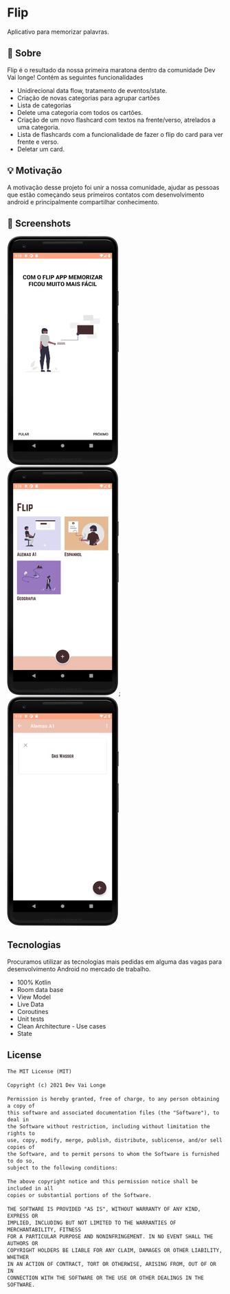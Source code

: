# Flip
Aplicativo para memorizar palavras.

## :scroll: Sobre
Flip é o resultado da nossa primeira maratona dentro da comunidade Dev Vai longe!
Contém as seguintes funcionalidades
* Unidirecional data flow, tratamento de eventos/state.
* Criação de novas categorias para agrupar cartões
* Lista de categorias
* Delete uma categoria com todos os cartões.
* Criação de um novo flashcard com textos na frente/verso, atrelados a uma categoria.
* Lista de flashcards com a funcionalidade de fazer o flip do card para ver frente e verso.
* Deletar um card.

## :bulb: Motivação
<!--- Optionally point readers to interesting parts of your submission. -->
<!--- What are you especially proud of? -->
A motivação desse projeto foi unir a nossa comunidade, ajudar as pessoas que estão começando seus primeiros contatos com desenvolvimento android e principalmente compartilhar conhecimento.

## :camera_flash: Screenshots
<!-- You can add more screenshots here if you like -->
<img src="/results/screenshot_1.png" width="260">&emsp;<img src="/results/screenshot_2.png" width="260">;<img src="/results/screenshot_3.png" width="260">

## Tecnologias
Procuramos utilizar as tecnologias mais pedidas em alguma das vagas para desenvolvimento Android no mercado de trabalho.
* 100% Kotlin
* Room data base
* View Model
* Live Data
* Coroutines
* Unit tests
* Clean Architecture - Use cases
* State

## License
```
The MIT License (MIT)

Copyright (c) 2021 Dev Vai Longe

Permission is hereby granted, free of charge, to any person obtaining a copy of
this software and associated documentation files (the "Software"), to deal in
the Software without restriction, including without limitation the rights to
use, copy, modify, merge, publish, distribute, sublicense, and/or sell copies of
the Software, and to permit persons to whom the Software is furnished to do so,
subject to the following conditions:

The above copyright notice and this permission notice shall be included in all
copies or substantial portions of the Software.

THE SOFTWARE IS PROVIDED "AS IS", WITHOUT WARRANTY OF ANY KIND, EXPRESS OR
IMPLIED, INCLUDING BUT NOT LIMITED TO THE WARRANTIES OF MERCHANTABILITY, FITNESS
FOR A PARTICULAR PURPOSE AND NONINFRINGEMENT. IN NO EVENT SHALL THE AUTHORS OR
COPYRIGHT HOLDERS BE LIABLE FOR ANY CLAIM, DAMAGES OR OTHER LIABILITY, WHETHER
IN AN ACTION OF CONTRACT, TORT OR OTHERWISE, ARISING FROM, OUT OF OR IN
CONNECTION WITH THE SOFTWARE OR THE USE OR OTHER DEALINGS IN THE SOFTWARE.
```
